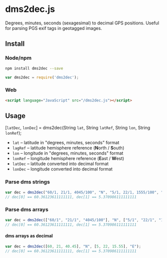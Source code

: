 dms2dec.js
==========

Degrees, minutes, seconds (sexagesimal) to decimal GPS positions. Useful for
parsing PGS exif tags in geotagged images.

## Install

### Node/npm

```bash
npm install dms2dec --save
```

```javascript
var dms2dec = require('dms2dec');
```

### Web

```html
<script language="JavaScript" src="/dms2dec.js"></script>
```

## Usage

[`latDec`, `lonDec`] = dms2dec(String `lat`, String `latRef`, String `lon`, String `lonRef`);

* `lat` – latitude in "degrees, minutes, seconds" format
* `lagRef` – latitude hemisphere reference (**N**orth / **S**outh)
* `lon` – longitude in "degrees, minutes, seconds" format
* `lonRef` – longitude hemisphere reference (**E**ast / **W**est)
* `latDec` – latitude converted into decimal format
* `lonDec` – longitude converted into decimal format

### Parse dms strings

```javascript
var dec = dms2dec("60/1, 21/1, 4045/100", "N", "5/1, 22/1, 1555/100", "E");
// dec[0] == 60.36123611111111, dec[1] == 5.370986111111111
```

### Parse dms arrays

```javascript
var dec = dms2dec(["60/1", "21/1", "4045/100"], "N", ["5/1", "22/1", "1555/100"], "E");
// dec[0] == 60.36123611111111, dec[1] == 5.370986111111111
```

#### dms arrays as decimal

```javascript
var dec = dms2dec([60, 21, 40.45], "N", [5, 22, 15.55], "E");
// dec[0] == 60.36123611111111, dec[1] == 5.370986111111111
```

